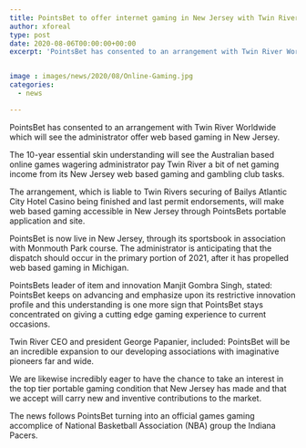 ```yaml
---
title: PointsBet to offer internet gaming in New Jersey with Twin River deal
author: xforeal 
type: post
date: 2020-08-06T00:00:00+00:00
excerpt: 'PointsBet has consented to an arrangement with Twin River Worldwide which will see the administrator offer web based gaming in New Jersey '


image : images/news/2020/08/Online-Gaming.jpg
categories:
  - news

---
```

PointsBet has consented to an arrangement with Twin River Worldwide which will see the administrator offer web based gaming in New Jersey. 

The 10-year essential skin understanding will see the Australian based online games wagering administrator pay Twin River a bit of net gaming income from its New Jersey web based gaming and gambling club tasks. 

The arrangement, which is liable to Twin Rivers securing of Bailys Atlantic City Hotel Casino being finished and last permit endorsements, will make web based gaming accessible in New Jersey through PointsBets portable application and site. 

PointsBet is now live in New Jersey, through its sportsbook in association with Monmouth Park course. The administrator is anticipating that the dispatch should occur in the primary portion of 2021, after it has propelled web based gaming in Michigan. 

PointsBets leader of item and innovation Manjit Gombra Singh, stated: PointsBet keeps on advancing and emphasize upon its restrictive innovation profile and this understanding is one more sign that PointsBet stays concentrated on giving a cutting edge gaming experience to current occasions. 

Twin River CEO and president George Papanier, included: PointsBet will be an incredible expansion to our developing associations with imaginative pioneers far and wide. 

We are likewise incredibly eager to have the chance to take an interest in the top tier portable gaming condition that New Jersey has made and that we accept will carry new and inventive contributions to the market. 

The news follows PointsBet turning into an official games gaming accomplice of National Basketball Association (NBA) group the Indiana Pacers.
